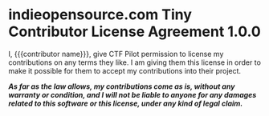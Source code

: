 # indieopensource.com Tiny Contributor License Agreement 1.0.0

I, {{{contributor name}}}, give CTF Pilot permission to license my contributions on any terms they like.  I am giving them this license in order to make it possible for them to accept my contributions into their project.

***As far as the law allows, my contributions come as is, without any warranty or condition, and I will not be liable to anyone for any damages related to this software or this license, under any kind of legal claim.***
